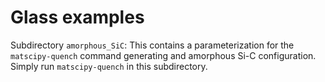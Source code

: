 Glass examples
==============

Subdirectory `amorphous_SiC`: This contains a parameterization for the `matscipy-quench` command generating and
amorphous Si-C configuration. Simply run `matscipy-quench` in this subdirectory.